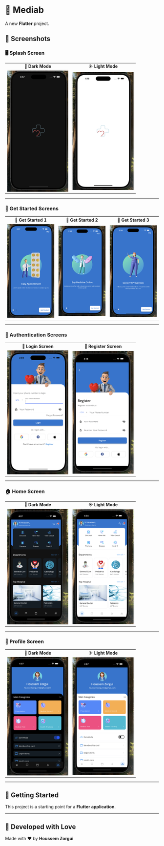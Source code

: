 # 📱 Mediab  

A new **Flutter** project.

## 📸 Screenshots  

### 🖥️ Splash Screen  
<table>
  <tr>
    <td align="center"><b>🌙 Dark Mode</b></td>
    <td align="center"><b>☀️ Light Mode</b></td>
  </tr>
  <tr>
    <td><img src="screenshots/splash_dark.png" width="200"></td>
    <td><img src="screenshots/splash_light.png" width="200"></td>
  </tr>
</table>

---

### 🚀 Get Started Screens  
<table>
  <tr>
    <td align="center"><b>📌 Get Started 1</b></td>
    <td align="center"><b>📌 Get Started 2</b></td>
    <td align="center"><b>📌 Get Started 3</b></td>
  </tr>
  <tr>
    <td><img src="screenshots/getstarted_1.png" width="200"></td>
    <td><img src="screenshots/getstarted_2.png" width="200"></td>
    <td><img src="screenshots/getstarted_3.png" width="200"></td>
  </tr>
</table>

---

### 🔐 Authentication Screens  
<table>
  <tr>
    <td align="center"><b>🔑 Login Screen</b></td>
    <td align="center"><b>📝 Register Screen</b></td>
  </tr>
  <tr>
    <td><img src="screenshots/login_light.png" width="200"></td>
    <td><img src="screenshots/register_light.png" width="200"></td>
  </tr>
</table>

---

### 🏠 Home Screen  
<table>
  <tr>
    <td align="center"><b>🌙 Dark Mode</b></td>
    <td align="center"><b>☀️ Light Mode</b></td>
  </tr>
  <tr>
    <td><img src="screenshots/home_dark.png" width="200"></td>
    <td><img src="screenshots/home_light.png" width="200"></td>
  </tr>
</table>

---

### 👤 Profile Screen  
<table>
  <tr>
    <td align="center"><b>🌙 Dark Mode</b></td>
    <td align="center"><b>☀️ Light Mode</b></td>
  </tr>
  <tr>
    <td><img src="screenshots/profile_dark.png" width="200"></td>
    <td><img src="screenshots/profile_light.png" width="200"></td>
  </tr>
</table>

---

## 🚀 Getting Started  

This project is a starting point for a **Flutter application**.

---

## 💙 Developed with Love  
Made with ❤️ by **Houssem Zorgui**  

